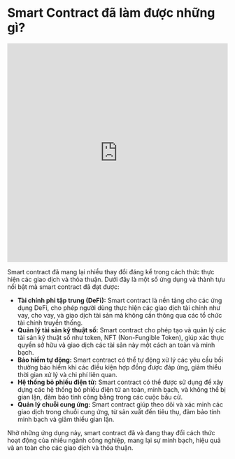 # Smart Contract đã làm được những gì?

<iframe width="100%" height="500" src="https://www.youtube.com/embed/b6uX9fndIhc?si=sbpoq5MbPAnJ4tWw" title="YouTube video player" frameborder="0" allow="accelerometer; autoplay; clipboard-write; encrypted-media; gyroscope; picture-in-picture; web-share" referrerpolicy="strict-origin-when-cross-origin" allowfullscreen></iframe>

Smart contract đã mang lại nhiều thay đổi đáng kể trong cách thức thực hiện các giao dịch và thỏa thuận. Dưới đây là một số ứng dụng và thành tựu nổi bật mà smart contract đã đạt được:

- **Tài chính phi tập trung (DeFi):** Smart contract là nền tảng cho các ứng dụng DeFi, cho phép người dùng thực hiện các giao dịch tài chính như vay, cho vay, và giao dịch tài sản mà không cần thông qua các tổ chức tài chính truyền thống.
- **Quản lý tài sản kỹ thuật số:** Smart contract cho phép tạo và quản lý các tài sản kỹ thuật số như token, NFT (Non-Fungible Token), giúp xác thực quyền sở hữu và giao dịch các tài sản này một cách an toàn và minh bạch.
- **Bảo hiểm tự động:** Smart contract có thể tự động xử lý các yêu cầu bồi thường bảo hiểm khi các điều kiện hợp đồng được đáp ứng, giảm thiểu thời gian xử lý và chi phí liên quan.
- **Hệ thống bỏ phiếu điện tử:** Smart contract có thể được sử dụng để xây dựng các hệ thống bỏ phiếu điện tử an toàn, minh bạch, và không thể bị gian lận, đảm bảo tính công bằng trong các cuộc bầu cử.
- **Quản lý chuỗi cung ứng:** Smart contract giúp theo dõi và xác minh các giao dịch trong chuỗi cung ứng, từ sản xuất đến tiêu thụ, đảm bảo tính minh bạch và giảm thiểu gian lận.

Nhờ những ứng dụng này, smart contract đã và đang thay đổi cách thức hoạt động của nhiều ngành công nghiệp, mang lại sự minh bạch, hiệu quả và an toàn cho các giao dịch và thỏa thuận.